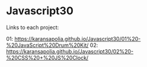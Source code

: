 # Javascript30

Links to each project:

 01: https://karansapolia.github.io/Javascript30/01%20-%20JavaScript%20Drum%20Kit/
 02: https://karansapolia.github.io/Javascript30/02%20-%20CSS%20+%20JS%20Clock/

